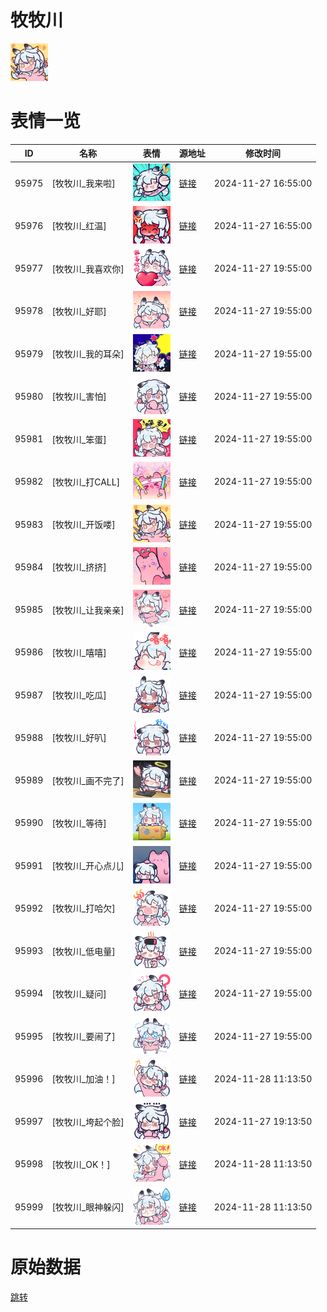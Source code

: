 # 牧牧川

<img src="./cover.png" height="60" alt="cover" />

# 表情一览

|ID|名称|表情|源地址|修改时间|
|----|----|----|----|----|
|95975|[牧牧川_我来啦]|<img src="./pic/095975_%5B牧牧川_我来啦%5D.png" height="60" alt="我来啦"/>|[链接](https://i0.hdslb.com/bfs/garb/27a23c4cbc1908c5ac8b63f80ef883f0007ea70e.png)|2024-11-27 16:55:00|
|95976|[牧牧川_红温]|<img src="./pic/095976_%5B牧牧川_红温%5D.png" height="60" alt="红温"/>|[链接](https://i0.hdslb.com/bfs/garb/b384919eede2eb7780b2e815a87a760bfb7a3dc9.png)|2024-11-27 16:55:00|
|95977|[牧牧川_我喜欢你]|<img src="./pic/095977_%5B牧牧川_我喜欢你%5D.png" height="60" alt="我喜欢你"/>|[链接](https://i0.hdslb.com/bfs/garb/d273a44362a74956073ae5022c124f7fe9bcc5d5.png)|2024-11-27 19:55:00|
|95978|[牧牧川_好耶]|<img src="./pic/095978_%5B牧牧川_好耶%5D.png" height="60" alt="好耶"/>|[链接](https://i0.hdslb.com/bfs/garb/0136637a4d83ea5b719795957e4bdc2de285748e.png)|2024-11-27 19:55:00|
|95979|[牧牧川_我的耳朵]|<img src="./pic/095979_%5B牧牧川_我的耳朵%5D.png" height="60" alt="我的耳朵"/>|[链接](https://i0.hdslb.com/bfs/garb/f43962574d8857032d224946fb597a50c504ee5f.png)|2024-11-27 19:55:00|
|95980|[牧牧川_害怕]|<img src="./pic/095980_%5B牧牧川_害怕%5D.png" height="60" alt="害怕"/>|[链接](https://i0.hdslb.com/bfs/garb/d50513e413140177ec7e5954e565aef0060fd870.png)|2024-11-27 19:55:00|
|95981|[牧牧川_笨蛋]|<img src="./pic/095981_%5B牧牧川_笨蛋%5D.png" height="60" alt="笨蛋"/>|[链接](https://i0.hdslb.com/bfs/garb/de6e5499f7ed6f4679b8bbdc1fcc2c6f0256d37a.png)|2024-11-27 19:55:00|
|95982|[牧牧川_打CALL]|<img src="./pic/095982_%5B牧牧川_打CALL%5D.png" height="60" alt="打CALL"/>|[链接](https://i0.hdslb.com/bfs/garb/85c6e49d646329ffcdd5172c646396cecd364a7b.png)|2024-11-27 19:55:00|
|95983|[牧牧川_开饭喽]|<img src="./pic/095983_%5B牧牧川_开饭喽%5D.png" height="60" alt="开饭喽"/>|[链接](https://i0.hdslb.com/bfs/garb/be726ca538a6001a649a64af88fb3896765304f0.png)|2024-11-27 19:55:00|
|95984|[牧牧川_挤挤]|<img src="./pic/095984_%5B牧牧川_挤挤%5D.png" height="60" alt="挤挤"/>|[链接](https://i0.hdslb.com/bfs/garb/eb77825169f6ce545f47d61aaea4cc47500cd74c.png)|2024-11-27 19:55:00|
|95985|[牧牧川_让我亲亲]|<img src="./pic/095985_%5B牧牧川_让我亲亲%5D.png" height="60" alt="让我亲亲"/>|[链接](https://i0.hdslb.com/bfs/garb/51196116be3953134a8f1db52e8ed46b5b6979ff.png)|2024-11-27 19:55:00|
|95986|[牧牧川_嘻嘻]|<img src="./pic/095986_%5B牧牧川_嘻嘻%5D.png" height="60" alt="嘻嘻"/>|[链接](https://i0.hdslb.com/bfs/garb/dd2b5d2f81b606473a992614b38505a8ea65ff58.png)|2024-11-27 19:55:00|
|95987|[牧牧川_吃瓜]|<img src="./pic/095987_%5B牧牧川_吃瓜%5D.png" height="60" alt="吃瓜"/>|[链接](https://i0.hdslb.com/bfs/garb/f7d7041d9931d9d3c97ec008b46bcc2cd59b5b5f.png)|2024-11-27 19:55:00|
|95988|[牧牧川_好叭]|<img src="./pic/095988_%5B牧牧川_好叭%5D.png" height="60" alt="好叭"/>|[链接](https://i0.hdslb.com/bfs/garb/cd7ba4ee69eac46d3c9b2f76240e88a8fdcc41b2.png)|2024-11-27 19:55:00|
|95989|[牧牧川_画不完了]|<img src="./pic/095989_%5B牧牧川_画不完了%5D.png" height="60" alt="画不完了"/>|[链接](https://i0.hdslb.com/bfs/garb/f1ceff147c6cb601ec305658e97aef18b1e728d9.png)|2024-11-27 19:55:00|
|95990|[牧牧川_等待]|<img src="./pic/095990_%5B牧牧川_等待%5D.png" height="60" alt="等待"/>|[链接](https://i0.hdslb.com/bfs/garb/8254fa59a3e5949a54dc7be67a27650d1c8d74a8.png)|2024-11-27 19:55:00|
|95991|[牧牧川_开心点儿]|<img src="./pic/095991_%5B牧牧川_开心点儿%5D.png" height="60" alt="开心点儿"/>|[链接](https://i0.hdslb.com/bfs/garb/d698a189f0feea3146eab74d6fa06c95388bd40c.png)|2024-11-27 19:55:00|
|95992|[牧牧川_打哈欠]|<img src="./pic/095992_%5B牧牧川_打哈欠%5D.png" height="60" alt="打哈欠"/>|[链接](https://i0.hdslb.com/bfs/garb/4436dca73e5028f081f5618c16df8c7426937662.png)|2024-11-27 19:55:00|
|95993|[牧牧川_低电量]|<img src="./pic/095993_%5B牧牧川_低电量%5D.png" height="60" alt="低电量"/>|[链接](https://i0.hdslb.com/bfs/garb/43ae4d616f65078cc4de9081ece0cbd3ca31c591.png)|2024-11-27 19:55:00|
|95994|[牧牧川_疑问]|<img src="./pic/095994_%5B牧牧川_疑问%5D.png" height="60" alt="疑问"/>|[链接](https://i0.hdslb.com/bfs/garb/a43b036a3609ca0f064845be95923435cc6125f8.png)|2024-11-27 19:55:00|
|95995|[牧牧川_要闹了]|<img src="./pic/095995_%5B牧牧川_要闹了%5D.png" height="60" alt="要闹了"/>|[链接](https://i0.hdslb.com/bfs/garb/f0d18469cb00bc1845e1a149a6d7bd5878077b18.png)|2024-11-27 19:55:00|
|95996|[牧牧川_加油！]|<img src="./pic/095996_%5B牧牧川_加油！%5D.png" height="60" alt="加油！"/>|[链接](https://i0.hdslb.com/bfs/garb/1441097ec150234ff6e4cf509883a71851234486.png)|2024-11-28 11:13:50|
|95997|[牧牧川_垮起个脸]|<img src="./pic/095997_%5B牧牧川_垮起个脸%5D.png" height="60" alt="垮起个脸"/>|[链接](https://i0.hdslb.com/bfs/garb/72e7167f02f61f2398afdaae8004a862e376ca87.png)|2024-11-27 19:13:50|
|95998|[牧牧川_OK！]|<img src="./pic/095998_%5B牧牧川_OK！%5D.png" height="60" alt="OK！"/>|[链接](https://i0.hdslb.com/bfs/garb/bcda2b4a7c6b6a54797b4a0e479678b555c404cc.png)|2024-11-28 11:13:50|
|95999|[牧牧川_眼神躲闪]|<img src="./pic/095999_%5B牧牧川_眼神躲闪%5D.png" height="60" alt="眼神躲闪"/>|[链接](https://i0.hdslb.com/bfs/garb/618ce875ce30be44e54945404b9a2cdc9ed817f4.png)|2024-11-28 11:13:50|

# 原始数据

[跳转](./raw.json)

